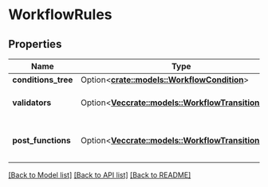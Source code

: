 # WorkflowRules

## Properties

Name | Type | Description | Notes
------------ | ------------- | ------------- | -------------
**conditions_tree** | Option<[**crate::models::WorkflowCondition**](WorkflowCondition.md)> |  | [optional]
**validators** | Option<[**Vec<crate::models::WorkflowTransitionRule>**](WorkflowTransitionRule.md)> | The workflow validators. | [optional]
**post_functions** | Option<[**Vec<crate::models::WorkflowTransitionRule>**](WorkflowTransitionRule.md)> | The workflow post functions. | [optional]

[[Back to Model list]](../README.md#documentation-for-models) [[Back to API list]](../README.md#documentation-for-api-endpoints) [[Back to README]](../README.md)


